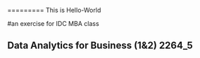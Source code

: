 ========= This is Hello-World

#an exercise for IDC MBA class
## Data Analytics for Business (1&2) 2264_5
